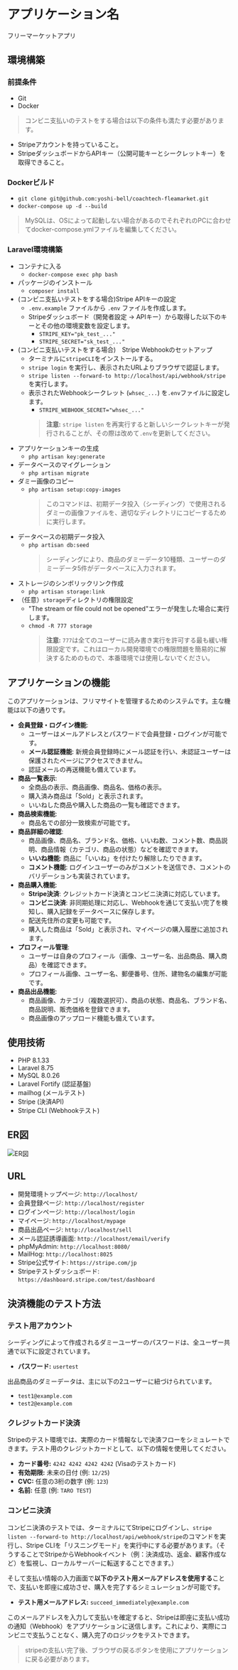 # アプリケーション名
フリーマーケットアプリ

## 環境構築

### 前提条件
- Git
- Docker
>コンビニ支払いのテストをする場合は以下の条件も満たす必要があります。
- Stripeアカウントを持っていること。
- StripeダッシュボードからAPIキー（公開可能キーとシークレットキー）を取得できること。

### Dockerビルド
- `git clone git@github.com:yoshi-bell/coachtech-fleamarket.git`
- `docker-compose up -d --build`

> MySQLは、OSによって起動しない場合があるのでそれぞれのPCに合わせてdocker-compose.ymlファイルを編集してください。

### Laravel環境構築

- コンテナに入る
  - `docker-compose exec php bash`
- パッケージのインストール
  - `composer install`
- (コンビニ支払いテストをする場合)Stripe APIキーの設定
  - `.env.example` ファイルから `.env` ファイルを作成します。
  - Stripeダッシュボード（開発者設定 -> APIキー）から取得した以下のキーとその他の環境変数を設定します。
    - `STRIPE_KEY="pk_test_..."`
    - `STRIPE_SECRET="sk_test_..."`
- (コンビニ支払いテストをする場合)　Stripe Webhookのセットアップ
  - ターミナルに`stripeCLI`をインストールする。
  - `stripe login` を実行し、表示されたURLよりブラウザで認証します。
  - `stripe listen --forward-to http://localhost/api/webhook/stripe` を実行します。
  - 表示されたWebhookシークレット (`whsec_...`) を`.env`ファイルに設定します。
    - `STRIPE_WEBHOOK_SECRET="whsec_..."`
    > **注意:** `stripe listen` を再実行すると新しいシークレットキーが発行されることが、その際は改めて`.env`を更新してください。
- アプリケーションキーの生成
  - `php artisan key:generate`
- データベースのマイグレーション
  - `php artisan migrate`
- ダミー画像のコピー
  - `php artisan setup:copy-images`
    > このコマンドは、初期データ投入（シーディング）で使用されるダミーの画像ファイルを、適切なディレクトリにコピーするために実行します。
- データベースの初期データ投入
  - `php artisan db:seed`
    > シーディングにより、商品のダミーデータ10種類、ユーザーのダミーデータ5件がデータベースに入力されます。
- ストレージのシンボリックリンク作成
  - `php artisan storage:link`
- （任意）`storage`ディレクトリの権限設定
     - "The stream or file could not be opened"エラーが発生した場合に実行します。
  - `chmod -R 777 storage`
    > **注意:** `777`は全てのユーザーに読み書き実行を許可する最も緩い権限設定です。これはローカル開発環境での権限問題を簡易的に解決するためのもので、本番環境では使用しないでください。

## アプリケーションの機能

このアプリケーションは、フリマサイトを管理するためのシステムです。主な機能は以下の通りです。

-   **会員登録・ログイン機能**:
    -   ユーザーはメールアドレスとパスワードで会員登録・ログインが可能です。
    -   **メール認証機能**: 新規会員登録時にメール認証を行い、未認証ユーザーは保護されたページにアクセスできません。
    -   認証メールの再送機能も備えています。
-   **商品一覧表示**:
    -   全商品の表示、商品画像、商品名、価格の表示。
    -   購入済み商品は「Sold」と表示されます。
    -   いいねした商品や購入した商品の一覧も確認できます。
-   **商品検索機能**:
    -   商品名での部分一致検索が可能です。
-   **商品詳細の確認**:
    -   商品画像、商品名、ブランド名、価格、いいね数、コメント数、商品説明、商品情報（カテゴリ、商品の状態）などを確認できます。
    -   **いいね機能**: 商品に「いいね」を付けたり解除したりできます。
    -   **コメント機能**: ログインユーザーのみがコメントを送信でき、コメントのバリデーションも実装されています。
-   **商品購入機能**:
    -   **Stripe決済**: クレジットカード決済とコンビニ決済に対応しています。
    -   **コンビニ決済**: 非同期処理に対応し、Webhookを通じて支払い完了を検知し、購入記録をデータベースに保存します。
    -   配送先住所の変更も可能です。
    -   購入した商品は「Sold」と表示され、マイページの購入履歴に追加されます。
-   **プロフィール管理**:
    -   ユーザーは自身のプロフィール（画像、ユーザー名、出品商品、購入商品）を確認できます。
    -   プロフィール画像、ユーザー名、郵便番号、住所、建物名の編集が可能です。
-   **商品出品機能**:
    -   商品画像、カテゴリ（複数選択可）、商品の状態、商品名、ブランド名、商品説明、販売価格を登録できます。
    -   商品画像のアップロード機能も備えています。

## 使用技術
- PHP 8.1.33
- Laravel 8.75
- MySQL 8.0.26
- Laravel Fortify (認証基盤)
- mailhog (メールテスト)
- Stripe (決済API)
- Stripe CLI (Webhookテスト)

## ER図

![ER図](ER.drawio.png)

## URL
- 開発環境トップページ: `http://localhost/`
- 会員登録ページ: `http://localhost/register`
- ログインページ: `http://localhost/login`
- マイページ: `http://localhost/mypage`
- 商品出品ページ: `http://localhost/sell`
- メール認証誘導画面: `http://localhost/email/verify`
- phpMyAdmin: `http://localhost:8080/`
- MailHog: `http://localhost:8025`
- Stripe公式サイト: `https://stripe.com/jp`
- Stripeテストダッシュボード: `https://dashboard.stripe.com/test/dashboard`

## 決済機能のテスト方法

### テスト用アカウント

シーディングによって作成されるダミーユーザーのパスワードは、全ユーザー共通で以下に設定されています。

-   **パスワード:** `usertest`

出品商品のダミーデータは、主に以下の2ユーザーに紐づけられています。
-   `test1@example.com`
-   `test2@example.com`

### クレジットカード決済

Stripeのテスト環境では、実際のカード情報なしで決済フローをシミュレートできます。テスト用のクレジットカードとして、以下の情報を使用してください。

-   **カード番号:** `4242 4242 4242 4242` (Visaのテストカード)
-   **有効期限:** 未来の日付 (例: `12/25`)
-   **CVC:** 任意の3桁の数字 (例: `123`)
-   **名前:** 任意 (例: `TARO TEST`)

### コンビニ決済

コンビニ決済のテストでは、ターミナルにてStripeにログインし、`stripe listen --forward-to http://localhost/api/webhook/stripe`のコマンドを実行し、Stripe CLIを「リスニングモード」を実行中にする必要があります。（そうすることでStripeからWebhookイベント（例：決済成功、返金、顧客作成など）を監視し、ローカルサーバーに転送することできます。）

そして支払い情報の入力画面で**以下のテスト用メールアドレスを使用する**ことで、支払いを即座に成功させ、購入を完了するシミュレーションが可能です。

-   **テスト用メールアドレス:** `succeed_immediately@example.com`

このメールアドレスを入力して支払いを確定すると、Stripeは即座に支払い成功の通知（Webhook）をアプリケーションに送信します。これにより、実際にコンビニで支払うことなく、購入完了のロジックをテストできます。

> stripeの支払い完了後、ブラウザの戻るボタンを使用にアプリケーションに戻る必要があります。

